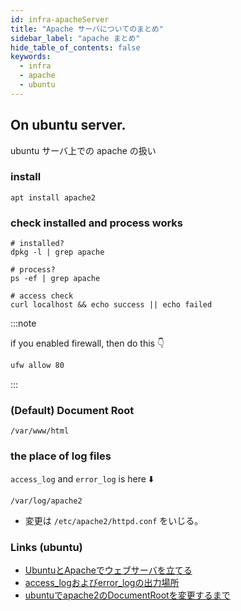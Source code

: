 ```yaml
---
id: infra-apacheServer
title: "Apache サーバについてのまとめ"
sidebar_label: "apache まとめ"
hide_table_of_contents: false
keywords:
  - infra
  - apache
  - ubuntu
---
```


## On ubuntu server.

ubuntu サーバ上での apache の扱い

### install

```shell
apt install apache2
```

### check installed and process works

```shell
# installed?
dpkg -l | grep apache

# process?
ps -ef | grep apache

# access check
curl localhost && echo success || echo failed
```

:::note

if you enabled firewall, then do this 👇

```sh
ufw allow 80
```

:::

### (Default) Document Root

```
/var/www/html
```


### the place of log files
`access_log` and `error_log` is here ⬇️

```
/var/log/apache2
```

* 変更は `/etc/apache2/httpd.conf` をいじる。

### Links (ubuntu)
* [UbuntuとApacheでウェブサーバを立てる](https://qiita.com/sakkuntyo/items/03742bad0f57a4f46b07)
* [access_logおよびerror_logの出力場所](https://qiita.com/Mitsunori_Tsukada/items/9e7fad3e3ea49fc9a2c7)
* [ubuntuでapache2のDocumentRootを変更するまで](https://qiita.com/shita_fontaine/items/40a086265f0cf07d10e0)
